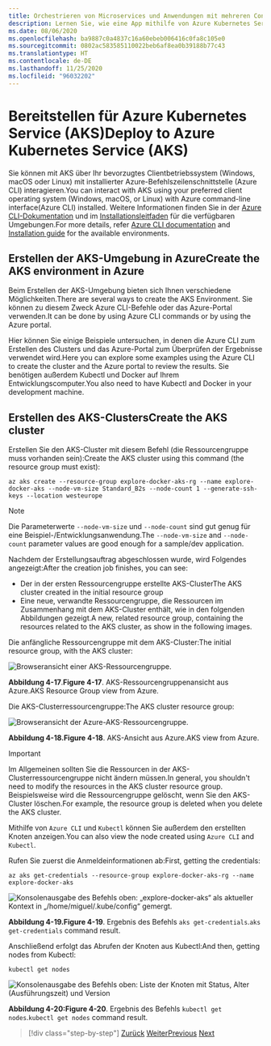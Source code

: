 ```yaml
---
title: Orchestrieren von Microservices und Anwendungen mit mehreren Containern für hohe Skalierbarkeit und Verfügbarkeit
description: Lernen Sie, wie eine App mithilfe von Azure Kubernetes Service bereitgestellt wird.
ms.date: 08/06/2020
ms.openlocfilehash: ba9887c0a4837c16a60ebeb006416c0fa8c105e0
ms.sourcegitcommit: 0802ac583585110022beb6af8ea0b39188b77c43
ms.translationtype: HT
ms.contentlocale: de-DE
ms.lasthandoff: 11/25/2020
ms.locfileid: "96032202"
---
```

# <a name="deploy-to-azure-kubernetes-service-aks"></a><span data-ttu-id="8467f-103">Bereitstellen für Azure Kubernetes Service (AKS)</span><span class="sxs-lookup"><span data-stu-id="8467f-103">Deploy to Azure Kubernetes Service (AKS)</span></span>

<span data-ttu-id="8467f-104">Sie können mit AKS über Ihr bevorzugtes Clientbetriebssystem (Windows, macOS oder Linux) mit installierter Azure-Befehlszeilenschnittstelle (Azure CLI) interagieren.</span><span class="sxs-lookup"><span data-stu-id="8467f-104">You can interact with AKS using your preferred client operating system (Windows, macOS, or Linux) with Azure command-line interface(Azure CLI) installed.</span></span> <span data-ttu-id="8467f-105">Weitere Informationen finden Sie in der [Azure CLI-Dokumentation](/cli/azure/?view=azure-cli-latest) und im [Installationsleitfaden](/cli/azure/install-azure-cli?view=azure-cli-latest) für die verfügbaren Umgebungen.</span><span class="sxs-lookup"><span data-stu-id="8467f-105">For more details, refer [Azure CLI documentation](/cli/azure/?view=azure-cli-latest) and [Installation guide](/cli/azure/install-azure-cli?view=azure-cli-latest) for the available environments.</span></span>

## <a name="create-the-aks-environment-in-azure"></a><span data-ttu-id="8467f-106">Erstellen der AKS-Umgebung in Azure</span><span class="sxs-lookup"><span data-stu-id="8467f-106">Create the AKS environment in Azure</span></span>

<span data-ttu-id="8467f-107">Beim Erstellen der AKS-Umgebung bieten sich Ihnen verschiedene Möglichkeiten.</span><span class="sxs-lookup"><span data-stu-id="8467f-107">There are several ways to create the AKS Environment.</span></span> <span data-ttu-id="8467f-108">Sie können zu diesem Zweck Azure CLI-Befehle oder das Azure-Portal verwenden.</span><span class="sxs-lookup"><span data-stu-id="8467f-108">It can be done by using Azure CLI commands or by using the Azure portal.</span></span>

<span data-ttu-id="8467f-109">Hier können Sie einige Beispiele untersuchen, in denen die Azure CLI zum Erstellen des Clusters und das Azure-Portal zum Überprüfen der Ergebnisse verwendet wird.</span><span class="sxs-lookup"><span data-stu-id="8467f-109">Here you can explore some examples using the Azure CLI to create the cluster and the Azure portal to review the results.</span></span> <span data-ttu-id="8467f-110">Sie benötigen außerdem Kubectl und Docker auf Ihrem Entwicklungscomputer.</span><span class="sxs-lookup"><span data-stu-id="8467f-110">You also need to have Kubectl and Docker in your development machine.</span></span>

## <a name="create-the-aks-cluster"></a><span data-ttu-id="8467f-111">Erstellen des AKS-Clusters</span><span class="sxs-lookup"><span data-stu-id="8467f-111">Create the AKS cluster</span></span>

<span data-ttu-id="8467f-112">Erstellen Sie den AKS-Cluster mit diesem Befehl (die Ressourcengruppe muss vorhanden sein):</span><span class="sxs-lookup"><span data-stu-id="8467f-112">Create the AKS cluster using this command (the resource group must exist):</span></span>

```console
az aks create --resource-group explore-docker-aks-rg --name explore-docker-aks --node-vm-size Standard_B2s --node-count 1 --generate-ssh-keys --location westeurope
```

> [!NOTE]
> <span data-ttu-id="8467f-113">Die Parameterwerte `--node-vm-size` und `--node-count` sind gut genug für eine Beispiel-/Entwicklungsanwendung.</span><span class="sxs-lookup"><span data-stu-id="8467f-113">The `--node-vm-size` and `--node-count` parameter values are good enough for a sample/dev application.</span></span>

<span data-ttu-id="8467f-114">Nachdem der Erstellungsauftrag abgeschlossen wurde, wird Folgendes angezeigt:</span><span class="sxs-lookup"><span data-stu-id="8467f-114">After the creation job finishes, you can see:</span></span>

- <span data-ttu-id="8467f-115">Der in der ersten Ressourcengruppe erstellte AKS-Cluster</span><span class="sxs-lookup"><span data-stu-id="8467f-115">The AKS cluster created in the initial resource group</span></span>
- <span data-ttu-id="8467f-116">Eine neue, verwandte Ressourcengruppe, die Ressourcen im Zusammenhang mit dem AKS-Cluster enthält, wie in den folgenden Abbildungen gezeigt.</span><span class="sxs-lookup"><span data-stu-id="8467f-116">A new, related resource group, containing the resources related to the AKS cluster, as show in the following images.</span></span>

<span data-ttu-id="8467f-117">Die anfängliche Ressourcengruppe mit dem AKS-Cluster:</span><span class="sxs-lookup"><span data-stu-id="8467f-117">The initial resource group, with the AKS cluster:</span></span>

![Browseransicht einer AKS-Ressourcengruppe.](media/deploy-azure-kubernetes-service/aks-cluster-view.png)

<span data-ttu-id="8467f-119">**Abbildung 4-17**.</span><span class="sxs-lookup"><span data-stu-id="8467f-119">**Figure 4-17**.</span></span> <span data-ttu-id="8467f-120">AKS-Ressourcengruppenansicht aus Azure.</span><span class="sxs-lookup"><span data-stu-id="8467f-120">AKS Resource Group view from Azure.</span></span>

<span data-ttu-id="8467f-121">Die AKS-Clusterressourcengruppe:</span><span class="sxs-lookup"><span data-stu-id="8467f-121">The AKS cluster resource group:</span></span>

![Browseransicht der Azure-AKS-Ressourcengruppe.](media/deploy-azure-kubernetes-service/aks-resource-group-view.png)

<span data-ttu-id="8467f-123">**Abbildung 4-18.**</span><span class="sxs-lookup"><span data-stu-id="8467f-123">**Figure 4-18**.</span></span> <span data-ttu-id="8467f-124">AKS-Ansicht aus Azure.</span><span class="sxs-lookup"><span data-stu-id="8467f-124">AKS view from Azure.</span></span>

> [!IMPORTANT]
> <span data-ttu-id="8467f-125">Im Allgemeinen sollten Sie die Ressourcen in der AKS-Clusterressourcengruppe nicht ändern müssen.</span><span class="sxs-lookup"><span data-stu-id="8467f-125">In general, you shouldn't need to modify the resources in the AKS cluster resource group.</span></span> <span data-ttu-id="8467f-126">Beispielsweise wird die Ressourcengruppe gelöscht, wenn Sie den AKS-Cluster löschen.</span><span class="sxs-lookup"><span data-stu-id="8467f-126">For example, the resource group is deleted when you delete the AKS cluster.</span></span>

<span data-ttu-id="8467f-127">Mithilfe von `Azure CLI` und `Kubectl` können Sie außerdem den erstellten Knoten anzeigen.</span><span class="sxs-lookup"><span data-stu-id="8467f-127">You can also view the node created using `Azure CLI` and `Kubectl`.</span></span>

<span data-ttu-id="8467f-128">Rufen Sie zuerst die Anmeldeinformationen ab:</span><span class="sxs-lookup"><span data-stu-id="8467f-128">First, getting the credentials:</span></span>

```console
az aks get-credentials --resource-group explore-docker-aks-rg --name explore-docker-aks
```

![Konsolenausgabe des Befehls oben: „explore-docker-aks“ als aktueller Kontext in „/home/miguel/.kube/config“ gemergt.](media/deploy-azure-kubernetes-service/get-credentials-command-result.png)

<span data-ttu-id="8467f-130">**Abbildung 4-19.**</span><span class="sxs-lookup"><span data-stu-id="8467f-130">**Figure 4-19**.</span></span> <span data-ttu-id="8467f-131">Ergebnis des Befehls `aks get-credentials`.</span><span class="sxs-lookup"><span data-stu-id="8467f-131">`aks get-credentials` command result.</span></span>

<span data-ttu-id="8467f-132">Anschließend erfolgt das Abrufen der Knoten aus Kubectl:</span><span class="sxs-lookup"><span data-stu-id="8467f-132">And then, getting nodes from Kubectl:</span></span>

```console
kubectl get nodes
```

![Konsolenausgabe des Befehls oben: Liste der Knoten mit Status, Alter (Ausführungszeit) und Version](media/deploy-azure-kubernetes-service/kubectl-get-nodes-command-result.png)

<span data-ttu-id="8467f-134">**Abbildung 4-20:**</span><span class="sxs-lookup"><span data-stu-id="8467f-134">**Figure 4-20**.</span></span> <span data-ttu-id="8467f-135">Ergebnis des Befehls `kubectl get nodes`.</span><span class="sxs-lookup"><span data-stu-id="8467f-135">`kubectl get nodes` command result.</span></span>

> [!div class="step-by-step"]
> <span data-ttu-id="8467f-136">[Zurück](orchestrate-high-scalability-availability.md)
> [Weiter](docker-apps-development-environment.md)</span><span class="sxs-lookup"><span data-stu-id="8467f-136">[Previous](orchestrate-high-scalability-availability.md)
[Next](docker-apps-development-environment.md)</span></span>
